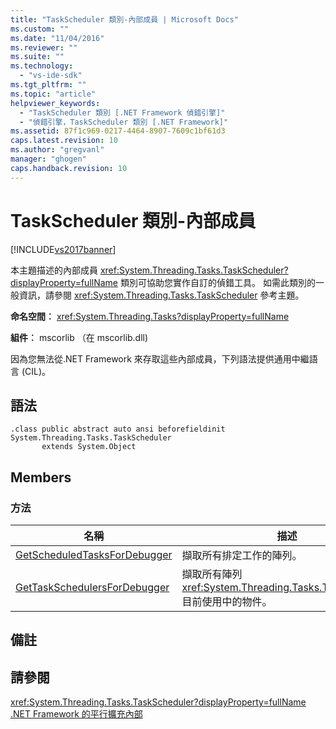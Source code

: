 ```yaml
---
title: "TaskScheduler 類別-內部成員 | Microsoft Docs"
ms.custom: ""
ms.date: "11/04/2016"
ms.reviewer: ""
ms.suite: ""
ms.technology: 
  - "vs-ide-sdk"
ms.tgt_pltfrm: ""
ms.topic: "article"
helpviewer_keywords: 
  - "TaskScheduler 類別 [.NET Framework 偵錯引擎]"
  - "偵錯引擎，TaskScheduler 類別 [.NET Framework]"
ms.assetid: 87f1c969-0217-4464-8907-7609c1bf61d3
caps.latest.revision: 10
ms.author: "gregvanl"
manager: "ghogen"
caps.handback.revision: 10
---
```

# TaskScheduler 類別-內部成員
[!INCLUDE[vs2017banner](../../code-quality/includes/vs2017banner.md)]

本主題描述的內部成員 <xref:System.Threading.Tasks.TaskScheduler?displayProperty=fullName> 類別可協助您實作自訂的偵錯工具。 如需此類別的一般資訊，請參閱 <xref:System.Threading.Tasks.TaskScheduler> 參考主題。  
  
 **命名空間︰** <xref:System.Threading.Tasks?displayProperty=fullName>  
  
 **組件︰** mscorlib （在 mscorlib.dll\)  
  
 因為您無法從.NET Framework 來存取這些內部成員，下列語法提供通用中繼語言 \(CIL\)。  
  
## 語法  
  
```  
.class public abstract auto ansi beforefieldinit System.Threading.Tasks.TaskScheduler  
       extends System.Object  
```  
  
## Members  
  
### 方法  
  
|名稱|描述|  
|--------|--------|  
|[GetScheduledTasksForDebugger](../../extensibility/debugger/getscheduledtasksfordebugger-method.md)|擷取所有排定工作的陣列。|  
|[GetTaskSchedulersForDebugger](../../extensibility/debugger/gettaskschedulersfordebugger-method.md)|擷取所有陣列 <xref:System.Threading.Tasks.TaskScheduler> 目前使用中的物件。|  
  
## 備註  
  
## 請參閱  
 <xref:System.Threading.Tasks.TaskScheduler?displayProperty=fullName>   
 [.NET Framework 的平行擴充內部](../../extensibility/debugger/parallel-extension-internals-for-the-dotnet-framework.md)